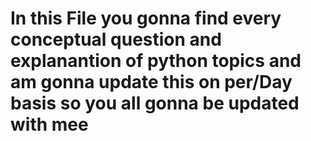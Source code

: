 # In this File you gonna find every conceptual question and explanantion of python topics and am gonna update this on per/Day basis so you all gonna be updated with mee
